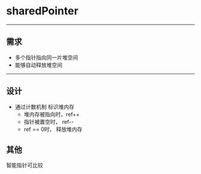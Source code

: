 # sharedPointer
---
## 需求
* 多个指针指向同一片堆空间
* 能够自动释放堆空间

---
## 设计
* 通过计数机制 标识堆内存
  * 堆内存被指向时，ref++
  * 指针被置空时， ref--
  * ref == 0时， 释放堆内存


## 其他
智能指针可比较
